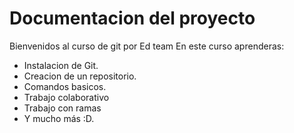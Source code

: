 # Documentacion del proyecto

Bienvenidos al curso de git por Ed team
En este curso aprenderas:
 - Instalacion de Git.
 - Creacion de un repositorio.
 - Comandos basicos.
 - Trabajo colaborativo
 - Trabajo con ramas
 - Y mucho más :D.
